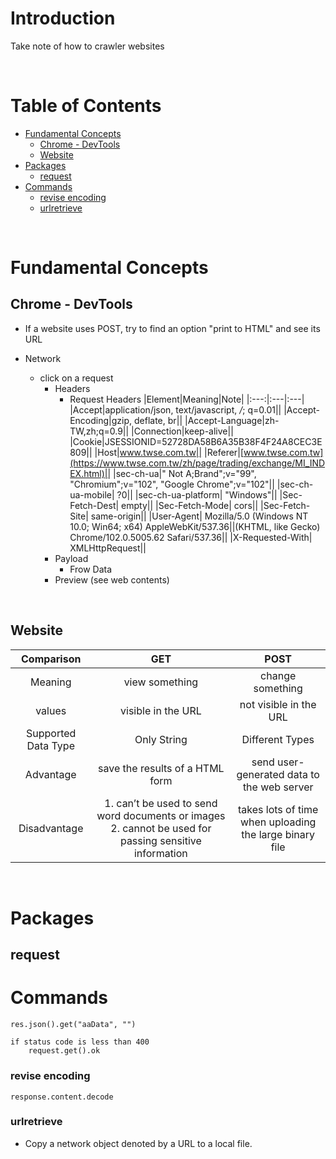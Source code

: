<!-- omit in toc -->
# Introduction
Take note of how to crawler websites

<br />

<!-- omit in toc -->
# Table of Contents
- [Fundamental Concepts](#fundamental-concepts)
  - [Chrome - DevTools](#chrome---devtools)
  - [Website](#website)
- [Packages](#packages)
  - [request](#request)
- [Commands](#commands)
    - [revise encoding](#revise-encoding)
    - [urlretrieve](#urlretrieve)

<br />

# Fundamental Concepts
## Chrome - DevTools 
*  If a website uses POST, try to find an option "print to HTML" and see its URL

* Network
    * click on a request
        * Headers
            * Request Headers
                |Element|Meaning|Note|
                |:---:|:---|:---|
                |Accept|application/json, text/javascript, */*; q=0.01||
                |Accept-Encoding|gzip, deflate, br||
                |Accept-Language|zh-TW,zh;q=0.9||
                |Connection|keep-alive||
                |Cookie|JSESSIONID=52728DA58B6A35B38F4F24A8CEC3E809||
                |Host|www.twse.com.tw||
                |Referer|[www.twse.com.tw](https://www.twse.com.tw/zh/page/trading/exchange/MI_INDEX.html)||
                |sec-ch-ua|" Not A;Brand";v="99", "Chromium";v="102", "Google Chrome";v="102"||
                |sec-ch-ua-mobile| ?0||
                |sec-ch-ua-platform| "Windows"||
                |Sec-Fetch-Dest| empty||
                |Sec-Fetch-Mode| cors||
                |Sec-Fetch-Site| same-origin||
                |User-Agent| Mozilla/5.0 (Windows NT 10.0; Win64; x64) AppleWebKit/537.36||(KHTML, like Gecko) Chrome/102.0.5005.62 Safari/537.36||
                |X-Requested-With| XMLHttpRequest||
        * Payload
            * Frow Data
        * Preview (see web contents)

<br />

## Website
|Comparison| GET | POST |
|:---:| :---: | :---: |
|Meaning|view something|change something|
|values|visible in the URL|not visible in the URL|
|Supported Data Type|Only String|Different Types|
|Advantage|save the results of a HTML form|send user-generated data to the web server|
|Disadvantage|1. can’t be used to send word documents or images 2. cannot be used for passing sensitive information|takes lots of time when uploading the large binary file|

<br />

# Packages
## request




# Commands

    res.json().get("aaData", "")

    if status code is less than 400
        request.get().ok


### revise encoding
    response.content.decode


### urlretrieve
* Copy a network object denoted by a URL to a local file.